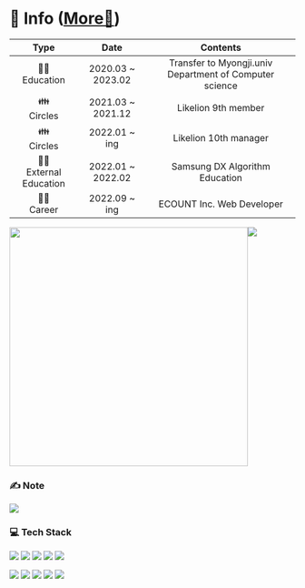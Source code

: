 <div>

# 📸 Info ([More📌](https://literate-web-05f.notion.site/3e61bb9e1a1747e1b492d7485806a495))
|Type|Date|Contents|
|:---:|:---:|:---:|
|👨‍🎓<br/>Education|2020.03 ~ 2023.02|Transfer to Myongji.univ Department of Computer science|
|👪<br/>Circles|2021.03 ~ 2021.12|Likelion 9th member|
|👪<br/>Circles|2022.01 ~ ing|Likelion 10th manager|
|👨‍🏫<br/>External Education|2022.01 ~ 2022.02|Samsung DX Algorithm Education|
|👩‍💻<br/>Career|2022.09 ~ ing|ECOUNT Inc. Web Developer|

<div style="display: flex;">
  <img src='https://github-readme-stats.vercel.app/api?username=Bhanjo&show_icons=true&theme=radical' style="width: 420px;"/>
  <img src='http://mazassumnida.wtf/api/v2/generate_badge?boj=hanjo1515' />
</div>
    
### ✍ Note
<a href="https://blog.naver.com/hanjo1515"><img src="https://img.shields.io/badge/Blog-03C75A?style=flat-square&logo=Naver&logoColor=white"/></a>

### 💻 Tech Stack
<img src="https://img.shields.io/badge/JavaScript-F7DF1E?style=flat-square&logo=JavaScript&logoColor=white"/></a>
<img src="https://img.shields.io/badge/TypeScript-3178C6?style=flat-square&logo=TypeScript&logoColor=white"/></a>
<img src="https://img.shields.io/badge/React-61DAFB?style=flat-square&logo=React&logoColor=white"/></a>
<img src="https://img.shields.io/badge/Next.js-000000?style=flat-square&logo=Next.js&logoColor=white"/></a>
<img src="https://img.shields.io/badge/Python-3766AB?style=flat-square&logo=Python&logoColor=white"/></a>

<img src="https://img.shields.io/badge/Django-092E20?style=flat-square&logo=Django&logoColor=white"/></a>
<img src="https://img.shields.io/badge/Node.js-339933?style=flat-square&logo=Node.js&logoColor=white"/></a>
<img src="https://img.shields.io/badge/MySQL-4479A1?style=flat-square&logo=MySQL&logoColor=white"/></a>
<img src="https://img.shields.io/badge/C-A8B9CC?style=flat-square&logo=C&logoColor=white"/></a>
<img src="https://img.shields.io/badge/JAVA-007396?style=flat-square&logo=JAVA&logoColor=white"/></a>

<!-- <img src="https://img.shields.io/badge/쓰고자하는_텍스트-컬러코드?style=flat-square&logo=simpleicons에서_아이콘이름&logoColor=white"/></a> -->
</div>
